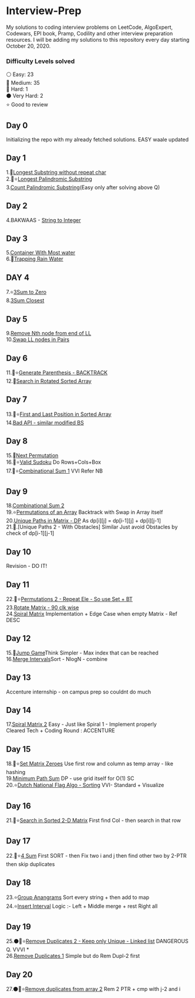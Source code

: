 # Interview-Prep
My solutions to coding interview problems on LeetCode, AlgoExpert, Codewars, EPI book, Pramp, Codility and other interview preparation resources. I will be adding my solutions to this repository every day starting October 20, 2020.

### Difficulty Levels solved

⚪ Easy: 23 <br />
🔵 Medium: 35 <br />
🔴 Hard: 1 <br />
⚫ Very Hard: 2 <br />
⭐ Good to review <br />

## Day 0
Initializing the repo with my already fetched solutions.
EASY waale updated

## Day 1
1.🔵[Longest Substring without repeat char](https://github.com/iam-aniket/Interview-Prep/blob/main/Strings-Hard/Longest%20Substring%20without%20repeat%20char.cpp) <br />
2.🔴⭐[Longest Palindromic Substring](https://github.com/iam-aniket/Interview-Prep/blob/main/DP/Longest%20Palindromic%20Substring.cpp)<br />
3.[Count Palindromic Substring](https://github.com/iam-aniket/Interview-Prep/blob/main/DP/Count%20Palindromic%20Substrings.cpp)(Easy only after solving above Q)<br/>

## Day 2
4.BAKWAAS - [String to Integer](https://github.com/iam-aniket/Interview-Prep/blob/main/String%20to%20Integer.cpp)<br/>

## Day 3
5.[Container With Most water](https://github.com/iam-aniket/Interview-Prep/blob/main/DP/Container%20With%20Most%20Water.cpp)<br/>
6.🔵[Trapping Rain Water](https://github.com/iam-aniket/Interview-Prep/blob/main/DP/Longest%20Palindromic%20Substring.cpp)<br/>

## DAY 4
7.⭐[3Sum to Zero](https://github.com/iam-aniket/Interview-Prep/blob/main/Hashing%20-%202%20PTR/3Sum.cpp)<br/>
8.[3Sum Closest](https://github.com/iam-aniket/Interview-Prep/blob/main/Hashing%20-%202%20PTR/3Sum%20Closest.cpp)<br/>

## Day 5
9.[Remove Nth node from end of LL](https://github.com/iam-aniket/Interview-Prep/blob/main/Linked%20List/Remove%20Nth%20Node%20from%20end.cpp)<br/>
10.[Swap LL nodes in Pairs](https://github.com/iam-aniket/Interview-Prep/blob/main/Linked%20List/Swap%20Nodes%20in%20Pairs.cpp)<br/>

## Day 6
11.🔴⭐[Generate Parenthesis - BACKTRACK](https://github.com/iam-aniket/Interview-Prep/blob/main/Backtrack/Generate%20Parenthesis.cpp)<br/>
12.🔵[Search in Rotated Sorted Array](https://github.com/iam-aniket/Interview-Prep/blob/main/Arrays/Search%20in%20Rotated%20Sorted%20Array.cpp)<br/>

## Day 7
13.🔵⭐[First and Last Position in Sorted Array](https://github.com/iam-aniket/Interview-Prep/blob/main/Binary%20Search/First%20and%20Last%20position%20in%20Sorted%20Array.cpp)<br/>
14.[Bad API - similar modified BS](https://github.com/iam-aniket/Interview-Prep/blob/main/Binary%20Search/Bad%20API.cpp)<br/>

## Day 8
15.🔵[Next Permutation](https://github.com/iam-aniket/Interview-Prep/blob/main/Strings-Hard/Next%20Permutation.cpp)<br/>
16.🔵⭐[Valid Sudoku](https://github.com/iam-aniket/Interview-Prep/blob/main/Backtrack/Valid%20Sudoku.cpp) Do Rows+Cols+Box <br/>
17.🔴⭐[Combinational Sum 1](https://github.com/iam-aniket/Interview-Prep/blob/main/Backtrack/Combinational%20Sum%201.cpp) VVI Refer NB<br/>

## Day 9
18.[Combinational Sum 2](https://github.com/iam-aniket/Interview-Prep/blob/main/Backtrack/Combinational%20Sum%202.cpp)<br/>
19.⭐[Permutations of an Array](https://github.com/iam-aniket/Interview-Prep/blob/main/Backtrack/Permutations.cpp) Backtrack with Swap in Array itself<br/>
20.[Unique Paths in Matrix - DP](https://github.com/iam-aniket/Interview-Prep/blob/main/DP/Unique%20Paths-1.cpp) As dp[i][j] = dp[i-1][j] + dp[i][j-1]<br/>
21.🔴.[Unique Paths 2 - With Obstacles] Similar Just avoid Obstacles by check of dp[i-1][j-1]<br/>

## Day 10
Revision - DO IT!

## Day 11
22.🔴⭐[Permutations 2 - Repeat Ele - So use Set + BT](https://github.com/iam-aniket/Interview-Prep/blob/main/Backtrack/Permutations%202.cpp)<br/>
23.[Rotate Matrix - 90 clk wise](https://github.com/iam-aniket/Interview-Prep/blob/main/Rotate%20Matrix%2090%20clk%20wise.cpp)<br/>
24.[Spiral Matrix](https://github.com/iam-aniket/Interview-Prep/blob/main/Spiral%20Matrix.cpp) Implementation + Edge Case when empty Matrix - Ref DESC<br/>

## Day 12
15.🔵[Jump Game](https://github.com/iam-aniket/Interview-Prep/blob/main/Jump%20Game.cpp)Think Simpler - Max index that can be reached<br/>
16.[Merge Intervals](https://github.com/iam-aniket/Interview-Prep/blob/main/Sorting/Merge%20Intervals.cpp)Sort - NlogN - combine<br/>

## Day 13
Accenture internship - on campus prep so couldnt do much

## Day 14
17.[Spiral Matrix 2](https://github.com/iam-aniket/Interview-Prep/blob/main/Spiral%20Matrix%202.cpp) Easy - Just like Spiral 1 - Implement properly <br/>
Cleared Tech + Coding Round : ACCENTURE<br/>

## Day 15
18.🔴⭐[Set Matrix Zeroes](https://github.com/iam-aniket/Interview-Prep/blob/main/Set%20Matrix%20Zeroes.cpp) Use first row and column as temp array - like hashing <br/>
19.[Minimum Path Sum](https://github.com/iam-aniket/Interview-Prep/blob/main/DP/Minimum%20Path%20Sum.cpp) DP - use grid itself for O(1) SC <br/>
20.⭐[Dutch National Flag Algo - Sorting](https://github.com/iam-aniket/Interview-Prep/blob/main/Sorting/Dutch%20National%20Flag.cpp) VVI- Standard + Visualize<br/>

## Day 16
21.🔴⭐[Search in Sorted 2-D Matrix](https://github.com/iam-aniket/Interview-Prep/blob/main/Binary%20Search/Search%20in%20sorted%202-D%20Matrix.cpp) First find Col - then search in that row<br/>

## Day 17
22.🔴⭐[4 Sum](https://github.com/iam-aniket/Interview-Prep/blob/main/Hashing%20-%202%20PTR/4%20Sum.cpp) First SORT - then Fix two i and j then find other two by 2-PTR then skip duplicates<br/>

## Day 18
23.⭐[Group Anangrams](https://github.com/iam-aniket/Interview-Prep/blob/main/Hashing%20-%202%20PTR/Group%20Anagrams.cpp) Sort every string + then add to map <br/>
24.⭐[Insert Interval](https://github.com/iam-aniket/Interview-Prep/blob/main/Logic/Insert%20Interval.cpp) Logic :- Left + Middle merge + rest Right all <br/>

## Day 19
25.⚫🔴⭐[Remove Duplicates 2 - Keep only Unique - Linked list](https://github.com/iam-aniket/Interview-Prep/blob/main/Linked%20List/Remove%20Duplicates%202%20-%20Keep%20only%20unique.cpp) DANGEROUS Q. VVVI * <br/>
26.[Remove Duplicates 1](https://github.com/iam-aniket/Interview-Prep/blob/main/Linked%20List/Remove%20Duplicates%201.cpp) Simple but do Rem Dupl-2 first<br/>

## Day 20
27.⚫🔴⭐[Remove duplicates from array 2](https://github.com/iam-aniket/Interview-Prep/blob/main/Arrays/Remove%20duplicates%20from%20array%202.cpp) Rem 2 PTR + cmp with j-2 and i<br/>


